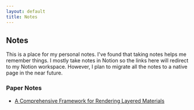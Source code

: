 ```yaml
---
layout: default
title: Notes
---
```

## Notes

This is a place for my personal notes. I've found that taking notes helps me remember things. I mostly take notes in Notion so the links here will redirect to my Notion workspace. However, I plan to migrate all the notes to a native page in the near future.

### Paper Notes
- [A Comprehensive Framework for Rendering Layered Materials](https://luck-click-488.notion.site/A-Comprehensive-Framework-for-Rendering-Layered-Materials-9fe5642fc43346bf85655da37e2e42aa)

